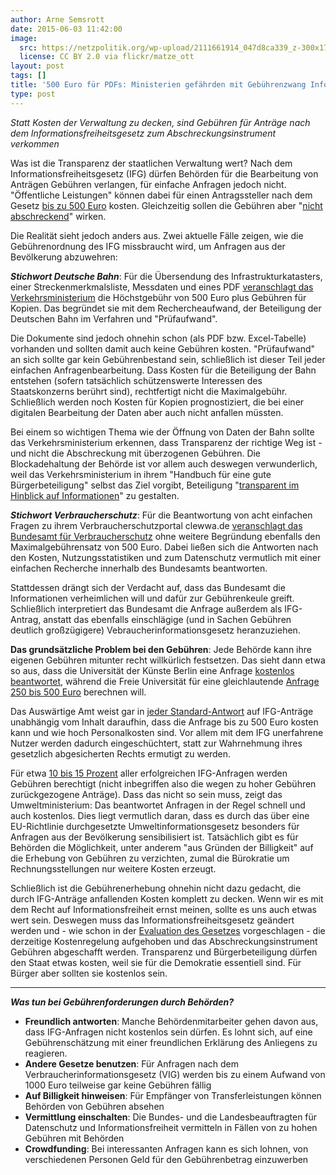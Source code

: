 ```yaml
---
author: Arne Semsrott
date: 2015-06-03 11:42:00
image:
  src: https://netzpolitik.org/wp-upload/2111661914_047d8ca339_z-300x177.jpg
  license: CC BY 2.0 via flickr/matze_ott
layout: post
tags: []
title: '500 Euro für PDFs: Ministerien gefährden mit Gebührenzwang Informationsfreiheit'
type: post
---
```


<em>Statt Kosten der Verwaltung zu decken, sind Gebühren für Anträge nach dem Informationsfreiheitsgesetz zum Abschreckungsinstrument verkommen</em>

Was ist die Transparenz der staatlichen Verwaltung wert? Nach dem Informationsfreiheitsgesetz  (IFG) dürfen Behörden für die Bearbeitung von Anträgen Gebühren verlangen, für einfache Anfragen jedoch nicht. "Öffentliche Leistungen" können dabei für einen Antragssteller nach dem Gesetz <a href="https://fragdenstaat.de/hilfe/gebuehren/">bis zu 500 Euro</a> kosten. Gleichzeitig sollen die Gebühren aber "<a href="https://www.transparency.de/fileadmin/pdfs/Themen/Verwaltung/IFG_Kommentar_09-11-10.pdf#131">nicht abschreckend</a>" wirken.

Die Realität sieht jedoch anders aus. Zwei aktuelle Fälle zeigen, wie die Gebührenordnung des IFG missbraucht wird, um Anfragen aus der Bevölkerung abzuwehren:

<strong><em>Stichwort Deutsche Bahn</em></strong>: Für die Übersendung des Infrastrukturkatasters, einer Streckenmerkmalsliste, Messdaten und eines PDF <a href="https://fragdenstaat.de/anfrage/antrag-nach-1-ifg-zu-anlagen-der-leistungs-und-finanzierungsvereinbarung-ii-lufv-ii/#nachricht-28215">veranschlagt das Verkehrsministerium</a> die Höchstgebühr von 500 Euro plus Gebühren für Kopien. Das begründet sie mit dem Rechercheaufwand, der Beteiligung der Deutschen Bahn im Verfahren und "Prüfaufwand".

Die Dokumente sind jedoch ohnehin schon (als PDF bzw. Excel-Tabelle) vorhanden und sollten damit auch keine Gebühren kosten. "Prüfaufwand" an sich sollte gar kein Gebührenbestand sein, schließlich ist dieser Teil jeder einfachen Anfragenbearbeitung. Dass Kosten für die Beteiligung der Bahn entstehen (sofern tatsächlich schützenswerte Interessen des Staatskonzerns berührt sind), rechtfertigt nicht die Maximalgebühr. Schließlich werden noch Kosten für Kopien prognostiziert, die bei einer digitalen Bearbeitung der Daten aber auch nicht anfallen müssten.

Bei einem so wichtigen Thema wie der Öffnung von Daten der Bahn sollte das Verkehrsministerium erkennen, dass Transparenz der richtige Weg ist - und nicht die Abschreckung mit überzogenen Gebühren. Die Blockadehaltung der Behörde ist vor allem auch deswegen verwunderlich, weil das Verkehrsministerium in ihrem "Handbuch für eine gute Bürgerbeteiligung" selbst das Ziel vorgibt, Beteiligung "<a href="http://www.bmvi.de/SharedDocs/DE/Anlage/VerkehrUndMobilitaet/handbuch-buergerbeteiligung.pdf#20">transparent im Hinblick auf Informationen</a>" zu gestalten.

<strong><em>Stichwort Verbraucherschutz</em></strong>: Für die Beantwortung von acht einfachen Fragen zu ihrem Verbraucherschutzportal clewwa.de <a href="https://fragdenstaat.de/anfrage/kosten-fur-aufbau-und-betrieb-von-clewwade/#nachricht-28191">veranschlagt das Bundesamt für Verbraucherschutz</a> ohne weitere Begründung ebenfalls den Maximalgebührensatz von 500 Euro. Dabei ließen sich die Antworten nach den Kosten, Nutzungsstatistiken und zum Datenschutz vermutlich mit einer einfachen Recherche innerhalb des Bundesamts beantworten.

Stattdessen drängt sich der Verdacht auf, dass das Bundesamt die Informationen verheimlichen will und dafür zur Gebührenkeule greift. Schließlich interpretiert das Bundesamt die Anfrage außerdem als IFG-Antrag, anstatt das ebenfalls einschlägige (und in Sachen Gebühren deutlich großzügigere) Vebraucherinformationsgesetz heranzuziehen.

<strong>Das grundsätzliche Problem bei den Gebühren</strong>: Jede Behörde kann ihre eigenen Gebühren mitunter recht willkürlich festsetzen. Das sieht dann etwa so aus, dass die Universität der Künste Berlin eine Anfrage <a href="https://fragdenstaat.de/anfrage/zuwendungen-an-die-hochschule-2012-bis-2014-3/#nachricht-25478">kostenlos beantwortet</a>, während die Freie Universität für eine gleichlautende <a href="https://fragdenstaat.de/anfrage/zuwendungen-an-die-hochschule-2012-bis-2014-1/">Anfrage 250 bis 500 Euro</a> berechnen will.

Das Auswärtige Amt weist gar in <a href="https://fragdenstaat.de/anfrage/fragen-an-usa-zu-africom/#nachricht-25133">jeder Standard-Antwort</a> auf IFG-Anträge unabhängig vom Inhalt daraufhin, dass die Anfrage bis zu 500 Euro kosten kann und wie hoch Personalkosten sind. Vor allem mit dem IFG unerfahrene Nutzer werden dadurch eingeschüchtert, statt zur Wahrnehmung ihres gesetzlich abgesicherten Rechts ermutigt zu werden. 

Für etwa <a href="http://www.bmi.bund.de/SharedDocs/Downloads/DE/Themen/Politik_Gesellschaft/Verwaltungsrecht/IFG_Statistik_2014.pdf?__blob=publicationFile">10 bis 15 Prozent</a> aller erfolgreichen IFG-Anfragen werden Gebühren berechtigt (nicht inbegriffen also die wegen zu hoher Gebühren zurückgezogene Anträge). Dass das nicht so sein muss, zeigt das Umweltministerium: Das beantwortet Anfragen in der Regel schnell und auch kostenlos. Dies liegt vermutlich daran, dass es durch das über eine EU-Richtlinie durchgesetzte Umweltinformationsgesetz besonders für Anfragen aus der Bevölkerung sensibilisiert ist. Tatsächlich gibt es für Behörden die Möglichkeit, unter anderem "aus Gründen der Billigkeit" auf die Erhebung von Gebühren zu verzichten, zumal die Bürokratie um Rechnungsstellungen nur weitere Kosten erzeugt.

Schließlich ist die Gebührenerhebung ohnehin nicht dazu gedacht, die durch IFG-Anträge anfallenden Kosten komplett zu decken. Wenn wir es mit dem Recht auf Informationsfreiheit ernst meinen, sollte es uns auch etwas wert sein. Deswegen muss das Informationsfreiheitsgesetz geändert werden und - wie schon in der <a href="https://www.transparency.de/fileadmin/pdfs/Themen/Verwaltung/Informationsfreiheit_/174522AEvaluationIFGGutachten_Zusammenfassung.pdf#18">Evaluation des Gesetzes</a> vorgeschlagen - die derzeitige Kostenregelung aufgehoben und das Abschreckungsinstrument Gebühren abgeschafft werden. Transparenz und Bürgerbeteiligung dürfen den Staat etwas kosten, weil sie für die Demokratie essentiell sind. Für Bürger aber sollten sie kostenlos sein.


---
<strong><em>Was tun bei Gebührenforderungen durch Behörden?</em></strong>
	
- <strong>Freundlich antworten</strong>: Manche Behördenmitarbeiter gehen davon aus, dass IFG-Anfragen nicht kostenlos sein dürfen. Es lohnt sich, auf eine Gebührenschätzung mit einer freundlichen Erklärung des Anliegens zu reagieren.
- <strong>Andere Gesetze benutzen</strong>: Für Anfragen nach dem Verbraucherinformationsgesetz (VIG) werden bis zu einem Aufwand von 1000 Euro teilweise gar keine Gebühren fällig
- <strong>Auf Billigkeit hinweisen</strong>: Für Empfänger von Transferleistungen können Behörden von Gebühren absehen
- <strong>Vermittlung einschalten</strong>: Die Bundes- und die Landesbeauftragten für Datenschutz und Informationsfreiheit vermitteln in Fällen von zu hohen Gebühren mit Behörden
- <strong>Crowdfunding</strong>: Bei interessanten Anfragen kann es sich lohnen, von verschiedenen Personen Geld für den Gebührenbetrag einzuwerben
